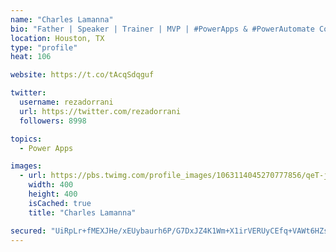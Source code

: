 ```yaml
---
name: "Charles Lamanna"
bio: "Father | Speaker | Trainer | MVP | #PowerApps & #PowerAutomate Community Super User | YouTuber Right-pointing triangle http://youtube.com/c/rezadorrani | Learn - Share - Clockwise rightwards and leftwards open circle arrows"
location: Houston, TX
type: "profile"
heat: 106

website: https://t.co/tAcqSdqguf

twitter:
  username: rezadorrani
  url: https://twitter.com/rezadorrani
  followers: 8998

topics:
  - Power Apps

images:
  - url: https://pbs.twimg.com/profile_images/1063114045270777856/qeT-jpWr_400x400.jpg
    width: 400
    height: 400
    isCached: true
    title: "Charles Lamanna"

secured: "UiRpLr+fMEXJHe/xEUybaurh6P/G7DxJZ4K1Wm+X1irVERUyCEfq+VAWt6HZsdwxadci/nTcDs0ECDkJPHr8ou6uJ4TxobUouRN9wmAVVcGpHA3vjTy3+hrpfbk7qfmvJDfJAGnQgZHFavHnMmGb7Q6f5Qd+7J9eAWArpOBoAutYMb9tnL1H53TM55HoVP9F7jmSwOYShiZOeULsxPQzcrsSQ4hsyazS3y6us1ktUp1HJEz2TLYGBqqDkUzakOllTEQ4NW8jEkW609F2bMTfEStvm3R4vWURvtFvqOLBRZjNDhcs1MBYFWOzuttw+DCPr5KBAkN1MdipiwYJOhP3CjWbbSabRchLp/dg2ccH143yajCSWEkEEAdQbvdW66MGol0kac1I9CgLRoZ9rBQ3BCn7IKtS724iCayX/2jUTbo=;q5bgJRG4oJtpe9tsJy9cHw=="
---
```


